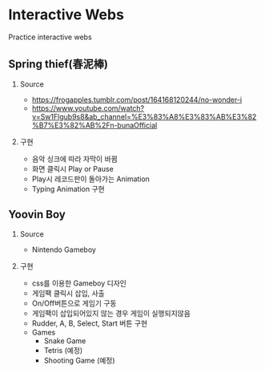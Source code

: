 # Interactive Webs
Practice interactive webs

## Spring thief(春泥棒)
1. Source 
    - https://frogapples.tumblr.com/post/164168120244/no-wonder-i
    - https://www.youtube.com/watch?v=Sw1Flgub9s8&ab_channel=%E3%83%A8%E3%83%AB%E3%82%B7%E3%82%AB%2Fn-bunaOfficial

1. 구현
    - 음악 싱크에 따라 자막이 바뀜
    - 화면 클릭시 Play or Pause
    - Play시 레코드판이 돌아가는 Animation
    - Typing Animation 구현

## Yoovin Boy
1. Source 
    - Nintendo Gameboy

1. 구현
    - css를 이용한 Gameboy 디자인
    - 게임팩 클릭시 삽입, 사출
    - On/Off버튼으로 게임기 구동
    - 게임팩이 삽입되어있지 않는 경우 게임이 실행되지않음
    - Rudder, A, B, Select, Start 버튼 구현
    - Games
        - Snake Game
        - Tetris (예정)
        - Shooting Game (예정)  